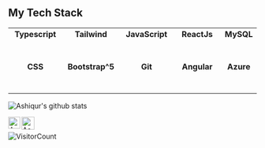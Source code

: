 
## My Tech Stack

<table>
  <tbody>
    <tr valign="top">
      <td width="25%" align="center">
	      <span><strong>Typescript</strong></span><br><br><br>
      </td>
      <td width="25%" align="center">
	      <span><strong>Tailwind</strong></span><br><br><br>
      </td>
      <td width="25%" align="center">
        <span><strong>JavaScript</strong></span><br><br><br>
      </td>
      <td width="25%" align="center">
        <span><strong>ReactJs</strong></span><br><br><br>
      </td>
	    </td>
       <td width="25%" align="center">
        <span><strong>MySQL</strong></span><br><br><br>
      </td>
     </tr>
    <tr valign="top">
      <td width="25%" align="center">
        <span><strong>CSS</strong></span><br><br><br>
      </td>
      <td width="25%" align="center">
        <span><strong>Bootstrap^5</strong></span><br><br><br>
      </td>
      <td width="25%" align="center">
        <span><strong>Git</strong></span><br><br><br>
      </td>
      <td width="25%" align="center">
        <span><strong>Angular</strong></span><br><br><br>
      </td>
       <td width="25%" align="center">
        <span><strong>Azure</strong></span><br><br><br>
        </td>
    </tr>

  </tbody>
</table>

![Ashiqur's github stats](https://github-readme-stats.vercel.app/api/?username=ashiqur-russel&show_icons=true&title_color=fff&icon_color=79ff97&text_color=9f9f9f&bg_color=151515)
<br>

  <a href="https://www.linkedin.com/in/mohammad-ashiqur-rahman-095a5b17a/">
    <img align="left" alt="Ashiqur Rahman | Linkedin" width="24px" src="https://github.com/TheDudeThatCode/TheDudeThatCode/blob/master/Assets/Linkedin.svg" />
  </a>
  <a href="mailto:rahman.tuc@gmail.com">
    <img align="left" alt="Ashiqur Russel | Gmail" width="26px" src="https://github.com/TheDudeThatCode/TheDudeThatCode/blob/master/Assets/Gmail.svg" />
  </a>
  
<br>

![VisitorCount](https://profile-counter.glitch.me/ashiqur-russel/count.svg)

<br><br><br><br>

